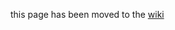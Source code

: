 this page has been moved to the [wiki](https://github.com/cloudfoundry/bosh-windows-stemcell-builder/wiki/Create-Manual-OpenStack-Stemcells)

